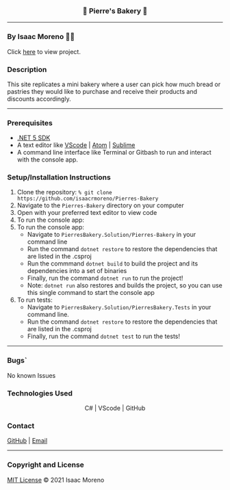 <h3 align="center">
🍞 Pierre's Bakery 🥧 </h3>

<hr style="height: 1px; border:none; color:#333; background" />

### By Isaac Moreno 👨‍💻

Click [here](https://github.com/isaacrmoreno/Pierres-Bakery) to view project.

### Description

This site replicates a mini bakery where a user can pick how much bread or pastries they would like to purchase and receive their products and discounts accordingly.

<hr style="height: 1px; border:none; color:#333;" />

### Prerequisites

- [.NET 5 SDK](https://dotnet.microsoft.com/download/dotnet/5.0)
- A text editor like [VScode](https://code.visualstudio.com/) | [Atom](https://atom.io/) | [Sublime](https://www.sublimetext.com/)
- A command line interface like Terminal or Gitbash to run and interact with the console app.

### Setup/Installation Instructions

1. Clone the repository: `% git clone https://github.com/isaacrmoreno/Pierres-Bakery`
2. Navigate to the `Pierres-Bakery` directory on your computer
3. Open with your preferred text editor to view code
4. To run the console app:
5. To run the console app:
   - Navigate to `PierresBakery.Solution/Pierres-Bakery` in your command line
   - Run the command `dotnet restore` to restore the dependencies that are listed in the .csproj
   - Run the commmand `dotnet build` to build the project and its dependencies into a set of binaries
   - Finally, run the command `dotnet run` to run the project!
   - Note: `dotnet run` also restores and builds the project, so you can use this single command to start the console app
6. To run tests:
   - Navigate to `PierresBakery.Solution/PierresBakery.Tests` in your command line.
   - Run the command `dotnet restore` to restore the dependencies that are listed in the .csproj
   - Finally, run the command `dotnet test` to run the tests!

<hr style="height: 1px; border:none; color:#333;" />

### Bugs`

No known Issues

### Technologies Used

<p align="center">C# | VScode | GitHub</p>

### Contact

[GitHub](https://github.com/isaacrmoreno) | [Email](mailto:ipdxcreative@gmail.com)

<hr style="height: 1px; border:none; color:#333;" />

### Copyright and License

[MIT License](license) &copy; 2021 Isaac Moreno
